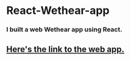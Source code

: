 # React-Wethear-app

### I built a web Wethear app using React.

## [Here's the link to the web app.](https://rumiani.github.io/React-Wethear/)
